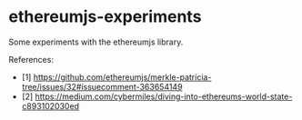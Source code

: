 # ethereumjs-experiments

Some experiments with the ethereumjs library.

References:
- [1] https://github.com/ethereumjs/merkle-patricia-tree/issues/32#issuecomment-363654149
- [2] https://medium.com/cybermiles/diving-into-ethereums-world-state-c893102030ed

